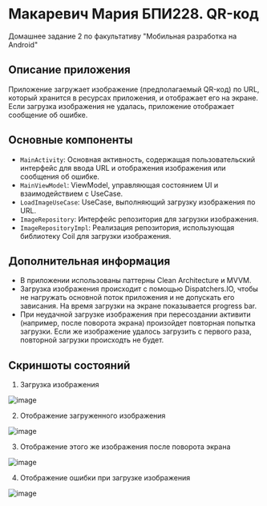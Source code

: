 # Макаревич Мария БПИ228. QR-код
 Домашнее задание 2 по факультативу "Мобильная разработка на Android"
## Описание приложения
Приложение загружает изображение (предполагаемый QR-код) по URL, который хранится в ресурсах приложения, и отображает его на экране. Если загрузка изображения не удалась, приложение отображает сообщение об ошибке.
## Основные компоненты
- `MainActivity`: Основная активность, содержащая пользовательский интерфейс для ввода URL и отображения изображения или сообщения об ошибке.
- `MainViewModel`: ViewModel, управляющая состоянием UI и взаимодействием с UseCase.
- `LoadImageUseCase`: UseCase, выполняющий загрузку изображения по URL.
- `ImageRepository`: Интерфейс репозитория для загрузки изображения.
- `ImageRepositoryImpl`: Реализация репозитория, использующая библиотеку Coil для загрузки изображения.
## Дополнительная информация
- В приложении использованы паттерны Clean Architecture и MVVM.
- Загрузка изображения происходит с помощью Dispatchers.IO, чтобы не нагружать основной поток приложения и не допускать его зависания. На время загрузки на экране показывается progress bar.
- При неудачной загрузке изображения при пересоздании активити (например, после поворота экрана) произойдет повторная попытка загрузки. Если же изображение удалось загрузить с первого раза, повторной загрузки происходть не будет.
## Скриншоты состояний
1. Загрузка изображения

![image](https://github.com/user-attachments/assets/e05d523d-a973-4300-8060-d74f05d32744)

2. Отображение загруженного изображения

![image](https://github.com/user-attachments/assets/8974feb7-0a13-4fe7-93aa-8892bfd4d3bf)


3. Отображение этого же изображения после поворота экрана

![image](https://github.com/user-attachments/assets/fefabb84-32f5-4bbb-9919-4d554407a178)

  
4. Отображение ошибки при загрузке изображения

![image](https://github.com/user-attachments/assets/ae2e86ae-24ac-49a7-83a9-138c6b552b7c)
